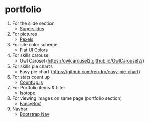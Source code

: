 # portfolio

1. For the slide section
   - [Superslides](https://github.com/nicinabox/superslides)
1. For pictures
   - [Pexels](https://www.pexels.com/)
1. For site color scheme
   - [Flat UI Colors](https://flatuicolors.com/)
1. For skills carousel
   - Owl Carosel (https://owlcarousel2.github.io/OwlCarousel2/)
1. For skills pie charts
   - Easy pie chart (https://github.com/rendro/easy-pie-chart)
1. For stats count up
   - [CountUp.js](https://inorganik.github.io/countUp.js/)
1. For Portfolio items & filter
   - [Isotope](https://isotope.metafizzy.co/)
1. For viewing images on same page (portfolio section)
   - [FancyBox](http://fancyapps.com/fancybox/3/))
1. Navbar
   - [Bootstrap Nav](https://getbootstrap.com/docs/4.0/components/navbar/#nav)
